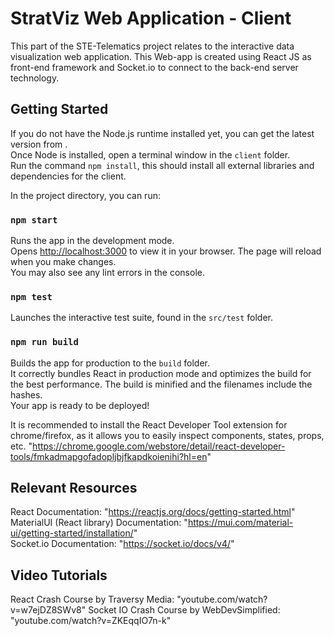 # StratViz Web Application - Client
This part of the STE-Telematics project relates to the interactive data visualization web application. This Web-app is created using React JS as front-end framework and Socket.io to connect to the back-end server technology.

## Getting Started
If you do not have the Node.js runtime installed yet, you can get the latest version from <link href="https://nodejs.org/en/">.<br>
Once Node is installed, open a terminal window in the `client` folder.<br>
Run the command `npm install`, this should install all external libraries and dependencies for the client. <br>

In the project directory, you can run:

### `npm start`
Runs the app in the development mode.\
Opens [http://localhost:3000](http://localhost:3000) to view it in your browser.
The page will reload when you make changes.\
You may also see any lint errors in the console.

### `npm test`
Launches the interactive test suite, found in the `src/test` folder.

### `npm run build`
Builds the app for production to the `build` folder.\
It correctly bundles React in production mode and optimizes the build for the best performance.
The build is minified and the filenames include the hashes.\
Your app is ready to be deployed!

It is recommended to install the React Developer Tool extension for chrome/firefox, as it allows you to easily inspect components, states, props, etc. "https://chrome.google.com/webstore/detail/react-developer-tools/fmkadmapgofadopljbjfkapdkoienihi?hl=en"
## Relevant Resources
<!-- Provide-->
React Documentation: "https://reactjs.org/docs/getting-started.html" <br>
MaterialUI (React library) Documentation: "https://mui.com/material-ui/getting-started/installation/" <br>
Socket.io Documentation: "https://socket.io/docs/v4/"
## Video Tutorials
React Crash Course by Traversy Media: "youtube.com/watch?v=w7ejDZ8SWv8"
Socket IO Crash Course by WebDevSimplified: "youtube.com/watch?v=ZKEqqIO7n-k"




